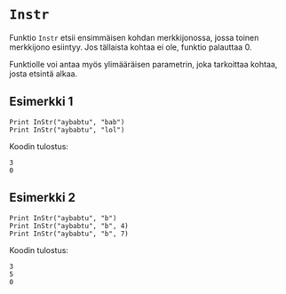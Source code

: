 `Instr`
==========

Funktio `Instr` etsii ensimmäisen kohdan merkkijonossa,
jossa toinen merkkijono esiintyy.
Jos tällaista kohtaa ei ole, funktio palauttaa 0.

Funktiolle voi antaa myös ylimääräisen parametrin,
joka tarkoittaa kohtaa, josta etsintä alkaa.

Esimerkki 1
----------

    Print InStr("aybabtu", "bab")
    Print InStr("aybabtu", "lol")
    
Koodin tulostus:

    3
    0
    
Esimerkki 2
----------

    Print InStr("aybabtu", "b")
    Print InStr("aybabtu", "b", 4)
    Print InStr("aybabtu", "b", 7)
    
Koodin tulostus:

    3
    5
    0